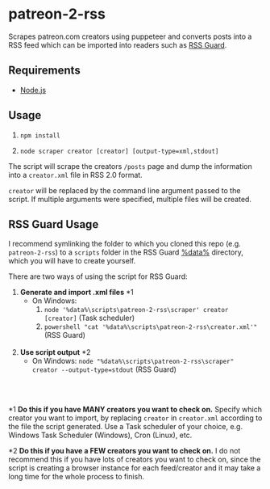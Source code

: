 # patreon-2-rss 

Scrapes patreon.com creators using puppeteer and converts posts into a RSS feed which can be imported into readers such as [RSS Guard](https://github.com/martinrotter/rssguard/).

## Requirements

- [Node.js](https://nodejs.org/en)

## Usage

1. `npm install`

2. `node scraper creator [creator] [output-type=xml,stdout]`

The script will scrape the creators `/posts` page and dump the information into a `creator.xml` file in RSS 2.0 format. 

`creator` will be replaced by the command line argument passed to the script. If multiple arguments were specified, multiple files will be created.

## RSS Guard Usage

I recommend symlinking the folder to which you cloned this repo (e.g. `patreon-2-rss`) to a `scripts` folder in the RSS Guard [%data%](https://github.com/martinrotter/rssguard/blob/master/resources/docs/Documentation.md#userd) directory, which you will have to create yourself.

There are two ways of using the script for RSS Guard:

1. **Generate and import .xml files** *1
    - On Windows: 
        1. `node '%data%\scripts\patreon-2-rss\scraper' creator [creator]` (Task scheduler) 
        2. `powershell "cat '%data%\scripts\patreon-2-rss\creator.xml'"` (RSS Guard)
<br/><br/>
2. **Use script output** *2
    - On Windows: `node "%data%\scripts\patreon-2-rss\scraper" creator --output-type=stdout` (RSS Guard)

<br/><br/>

*1 **Do this if you have MANY creators you want to check on.** Specify which creator you want to import, by replacing `creator` in `creator.xml` according to the file the script generated. Use a Task scheduler of your choice, e.g. Windows Task Scheduler (Windows), Cron (Linux), etc. 

*2 **Do this if you have a FEW creators you want to check on.** I do not recommend this if you have lots of creators you want to check on, since the script is creating a browser instance for each feed/creator and it may take a long time for the whole process to finish.